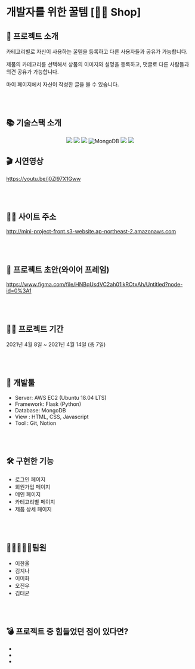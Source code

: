 # 개발자를 위한 꿀템 [🐶🍯 Shop]

## 👋 프로젝트 소개

카테고리별로 자신이 사용하는 꿀템을 등록하고 다른 사용자들과 공유가 가능합니다.<p>
제품의 카테고리를 선택해서 상품의 이미지와 설명을 등록하고, 댓글로 다른 사람들과 의견 공유가 가능합니다.<p>
마이 페이지에서 자신이 작성한 글을 볼 수 있습니다.

<br/>
<br/>

## 📚 기술스택 소개
<p align="center">
<img src="https://img.shields.io/badge/html-E34F26?style=for-the-badge&logo=html5&logoColor=white"> 
<img src="https://img.shields.io/badge/css-1572B6?style=for-the-badge&logo=css3&logoColor=white"> 
<img src="https://img.shields.io/badge/js-F7DF1E?style=for-the-badge&logo=javascript&logoColor=black"> 
<img alt="MongoDB" src ="https://img.shields.io/badge/MongoDB-47a248.svg?&style=for-the-badge&logo=MongoDB&logoColor=white"/>
<img src="https://img.shields.io/badge/React-61DAFB?style=for-the-badge&logo=React&logoColor=black">
<img src="https://img.shields.io/badge/Figma-F24E1E?style=for-the-badge&logo=Figma&logoColor=white">
 
  
  ## 🎬 시연영상
https://youtu.be/j0Zl97X1Gww

<br/>
<br/>
 
   ## 🐶🍯 사이트 주소
 http://mini-project-front.s3-website.ap-northeast-2.amazonaws.com

<br/>
<br/>

## 🎨 프로젝트 초안(와이어 프레임)
https://www.figma.com/file/HNBqUsdVC2ah01lkROtxAh/Untitled?node-id=0%3A1

<br/>
<br/>

## 👨‍💻 프로젝트 기간

2021년 4월 8일 ~ 2021년 4월 14일 (총 7일)

<br/>
<br/>

## 🔨 개발툴

-   Server: AWS EC2 (Ubuntu 18.04 LTS)
-   Framework: Flask (Python)
-   Database: MongoDB
-   View : HTML, CSS, Javascript
-   Tool : Git, Notion

<br/>
<br/>
  
  ## 🛠 구현한 기능 
  - 로그인 페이지
  - 회원가입 페이지
  - 메인 페이지
  - 카테고리별 페이지
  - 제품 상세 페이지


<br/>
<br/>

## 👨🏻‍🤝‍👨🏻팀원

 -   이한울
 -   김지나
 -   이미화
 -   오진우
 -   김태균


<br/>
<br/>

## 💣 프로젝트 중 힘들었던 점이 있다면?

-   
-   
-
